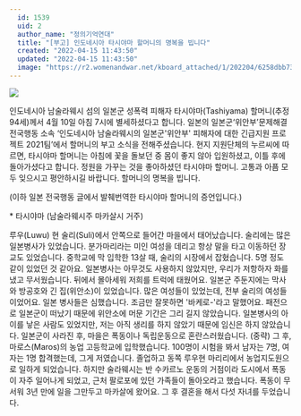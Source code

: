 ```yaml
---
  id: 1539
  uid: 2
  author_name: "정의기억연대"
  title: "[부고] 인도네시아 타시야마 할머니의 명복을 빕니다"
  created: "2022-04-15 11:43:50"
  updated: "2022-04-15 11:43:50"
  image: "https://r2.womenandwar.net/kboard_attached/1/202204/6258dbb73afa82995280.png"
---
```

![](https://r2.womenandwar.net/kboard_attached/1/202204/6258dbb73afa82995280.png)

인도네시아 남술라웨시 섬의 일본군 성폭력 피해자 타시야마(Tashiyama) 할머니(추정 94세)께서 4월 10일 아침 7시에 별세하셨다고 합니다. 
일본의 일본군‘위안부’문제해결 전국행동 소속 ‘인도네시아 남술라웨시의 일본군'위안부' 피해자에 대한 긴급지원 프로젝트 2021팀’에서 할머니의 부고 소식을 전해주셨습니다. 
현지 지원단체의 누르씨에 따르면, 타시야마 할머니는 아침에 꽃을 돌보던 중 몸이 좋지 않아 입원하셨고, 이틀 후에 돌아가셨다고 합니다. 
정원을 가꾸는 것을 좋아하셨던 타시야마 할머니. 고통과 아픔 모두 잊으시고 평안하시길 바랍니다. 
할머니의 명복을 빕니다.

(이하 일본 전국행동 글에서 발췌번역한 타시야마 할머니의 증언입니다.)

\* 타시야마 (남술라웨시주 마카살시 거주)

루우(Luwu) 현 술리(Suli)에서 안쪽으로 들어간 마을에서 태어났습니다. 
술리에는 많은 일본병사가 있었습니다. 분가마리라는 미인 여성을 데리고 항상 말을 타고 이동하던 장교도 있었습니다.
중학교에 막 입학한 13살 때, 술리의 시장에서 잡혔습니다. 5명 정도 같이 있었던 것 같아요. 일본병사는 아무것도 사용하지 않았지만, 우리가 저항하자 화를 냈고 무서웠습니다.
뒤에서 몰아세워 저희를 트럭에 태웠어요. 일본군 주둔지에는 막사와 방공호와 긴 집(위안소)이 있었습니다. 많은 여성들이 있었는데, 전부 술리의 여성들이었어요.
일본 병사들은 심했습니다. 조금만 잘못하면 '바케로-'라고 말했어요. 패전으로 일본군이 떠났기 때문에 위안소에 머문 기간은 그리 길지 않았습니다. 일본병사의 아이를 낳은 사람도 있었지만, 저는 아직 생리를 하지 않았기 때문에 임신은 하지 않았습니다.
일본군이 사라진 후, 마을은 폭동이나 독립운동으로 혼란스러웠습니다. (중략) 그 후, 마로스(Maros)의 농업 고등학교에 입학했습니다. 100명이 시험을 봐서 남자는 7명, 여자는 1명 합격했는데, 그게 저였습니다.
졸업하고 동쪽 루우현 마리리에서 농업지도원으로 일하게 되었습니다. 하지만 술라웨시는 반 수카르노 운동의 거점이라 도시에서 폭동이 자주 일어나게 되었고, 근처 팔로포에 있던 가족들이 돌아오라고 했습니다. 폭동이 무서워 3년 만에 일을 그만두고 마카살에 왔어요. 그 후 결혼을 해서 다섯 자녀를 두었습니다.